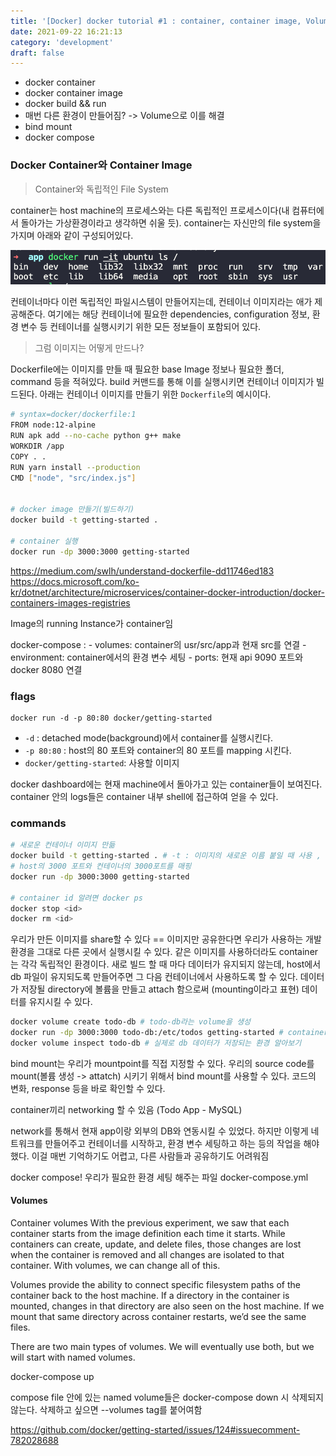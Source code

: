 ```yaml
---
title: '[Docker] docker tutorial #1 : container, container image, Volume 살펴보기'
date: 2021-09-22 16:21:13
category: 'development'
draft: false
---
```


- docker container
- docker container image
- docker build && run
- 매번 다른 환경이 만들어짐? -> Volume으로 이를 해결
- bind mount
- docker compose

### Docker Container와 Container Image

> Container와 독립적인 File System

container는 host machine의 프로세스와는 다른 독립적인 프로세스이다(내 컴퓨터에서 돌아가는 가상환경이라고 생각하면 쉬울 듯). container는 자신만의 file system을 가지며 아래와 같이 구성되어있다.

![컨테이너 내의 파일 시스템](./images/file-system2.png)

컨테이너마다 이런 독립적인 파일시스템이 만들어지는데, 컨테이너 이미지라는 애가 제공해준다. 여기에는 해당 컨테이너에 필요한 dependencies, configuration 정보, 환경 변수 등 컨테이너를 실행시키기 위한 모든 정보들이 포함되어 있다.

> 그럼 이미지는 어떻게 만드나?

Dockerfile에는 이미지를 만들 때 필요한 base Image 정보나 필요한 폴더, command 등을 적혀있다. build 커맨드를 통해 이를 실행시키면 컨테이너 이미지가 빌드된다.
아래는 컨테이너 이미지를 만들기 위한 `Dockerfile`의 예시이다.

```zsh
# syntax=docker/dockerfile:1
FROM node:12-alpine
RUN apk add --no-cache python g++ make
WORKDIR /app
COPY . .
RUN yarn install --production
CMD ["node", "src/index.js"]


# docker image 만들기(빌드하기)
docker build -t getting-started .

# container 실행
docker run -dp 3000:3000 getting-started
```

https://medium.com/swlh/understand-dockerfile-dd11746ed183
https://docs.microsoft.com/ko-kr/dotnet/architecture/microservices/container-docker-introduction/docker-containers-images-registries

Image의 running Instance가 container임

docker-compose : - volumes: container의 usr/src/app과 현재 src를 연결 - environment: container에서의 환경 변수 세팅 - ports: 현재 api 9090 포트와 docker 8080 연결

### flags

```
docker run -d -p 80:80 docker/getting-started
```

- `-d` : detached mode(background)에서 container를 실행시킨다.
- `-p 80:80` : host의 80 포트와 container의 80 포트를 mapping 시킨다.
- `docker/getting-started`: 사용할 이미지

docker dashboard에는 현재 machine에서 돌아가고 있는 container들이 보여진다. container 안의 logs들은 container 내부 shell에 접근하여 얻을 수 있다.

### commands

```bash
# 새로운 컨테이너 이미지 만듦
docker build -t getting-started . # -t : 이미지의 새로운 이름 붙일 때 사용 , .는 build 커맨드가 끝남을 가리킴
# host의 3000 포트와 컨테이너의 3000포트를 매핑
docker run -dp 3000:3000 getting-started

# container id 알려면 docker ps
docker stop <id>
docker rm <id>
```

우리가 만든 이미지를 share할 수 있다 == 이미지만 공유한다면 우리가 사용하는 개발 환경을 그대로 다른 곳에서 실행시킬 수 있다.
같은 이미지를 사용하더라도 container는 각각 독립적인 환경이다.
새로 빌드 할 때 마다 데이터가 유지되지 않는데, host에서 db 파일이 유지되도록 만들어주면 그 다음 컨테이너에서 사용하도록 할 수 있다.
데이터가 저장될 directory에 볼륨을 만들고 attach 함으로써 (mounting이라고 표현) 데이터를 유지시킬 수 있다.

```bash
docker volume create todo-db # todo-db라는 volume을 생성
docker run -dp 3000:3000 todo-db:/etc/todos getting-started # container를 실행시칼 때, todo-db와 현재 db의 directory를 attach
docker volume inspect todo-db # 실제로 db 데이터가 저장되는 환경 알아보기
```

bind mount는 우리가 mountpoint를 직접 지정할 수 있다.
우리의 source code를 mount(볼륨 생성 -> attatch) 시키기 위해서 bind mount를 사용할 수 있다. 코드의 변화, response 등을 바로 확인할 수 있다.

container끼리 networking 할 수 있음 (Todo App - MySQL)

network를 통해서 현재 app이랑 외부의 DB와 연동시킬 수 있었다. 하지만 이렇게 네트워크를 만들어주고 컨테이너를 시작하고, 환경 변수
세팅하고 하는 등의 작업을 해야했다. 이걸 매번 기억하기도 어렵고, 다른 사람들과 공유하기도 어려워짐

docker compose!
우리가 필요한 환경 세팅 해주는 파일 docker-compose.yml

#### Volumes

Container volumes
With the previous experiment, we saw that each container starts from the image definition each time it starts. While containers can create, update, and delete files, those changes are lost when the container is removed and all changes are isolated to that container. With volumes, we can change all of this.

Volumes provide the ability to connect specific filesystem paths of the container back to the host machine. If a directory in the container is mounted, changes in that directory are also seen on the host machine. If we mount that same directory across container restarts, we’d see the same files.

There are two main types of volumes. We will eventually use both, but we will start with named volumes.

docker-compose up

compose file 안에 있는 named volume들은 docker-compose down 시 삭제되지 않는다. 삭제하고 싶으면 --volumes tag를 붙어여함

https://github.com/docker/getting-started/issues/124#issuecomment-782028688
